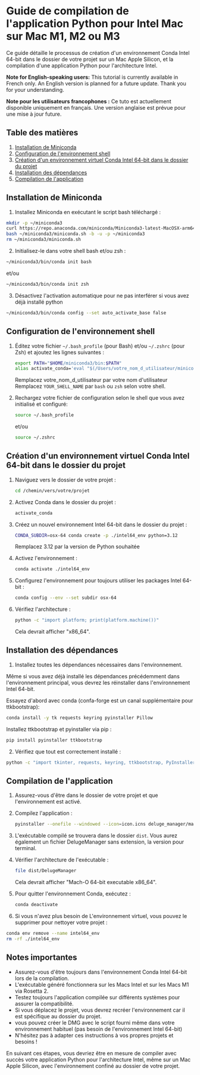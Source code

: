 # Guide de compilation de l'application Python pour Intel Mac sur Mac M1, M2 ou M3

Ce guide détaille le processus de création d'un environnement Conda Intel 64-bit dans le dossier de votre projet sur un Mac Apple Silicon, et la compilation d'une application Python pour l'architecture Intel.

**Note for English-speaking users:**
This tutorial is currently available in French only. An English version is planned for a future update. Thank you for your understanding.

**Note pour les utilisateurs francophones :**
Ce tuto est actuellement disponible uniquement en français. Une version anglaise est prévue pour une mise à jour future.

## Table des matières

1. [Installation de Miniconda](#installation-de-miniconda)
2. [Configuration de l'environnement shell](#configuration-de-lenvironnement-shell)
3. [Création d'un environnement virtuel Conda Intel 64-bit dans le dossier du projet](#création-dun-environnement-conda-intel-64-bit-dans-le-dossier-du-projet)
4. [Installation des dépendances](#installation-des-dépendances)
5. [Compilation de l'application](#compilation-de-lapplication)

## Installation de Miniconda

1. Installez Miniconda en exécutant le script bash téléchargé :

```bash
mkdir -p ~/miniconda3
curl https://repo.anaconda.com/miniconda/Miniconda3-latest-MacOSX-arm64.sh -o ~/miniconda3/miniconda.sh
bash ~/miniconda3/miniconda.sh -b -u -p ~/miniconda3
rm ~/miniconda3/miniconda.sh
```

2. Initialisez-le dans votre shell bash et/ou zsh :

```bash
~/miniconda3/bin/conda init bash
```

et/ou

```bash
~/miniconda3/bin/conda init zsh
```

3. Désactivez l'activation automatique pour ne pas interférer si vous avez déjà installé python

```bash
~/miniconda3/bin/conda config --set auto_activate_base false
```

## Configuration de l'environnement shell

1. Éditez votre fichier `~/.bash_profile` (pour Bash) et/ou `~/.zshrc` (pour Zsh) et ajoutez les lignes suivantes :

   ```bash
   export PATH="$HOME/miniconda3/bin:$PATH"
   alias activate_conda='eval "$(/Users/votre_nom_d_utilisateur/miniconda3/bin/conda shell.YOUR_SHELL_NAME hook)"'
   ```

   Remplacez votre_nom_d_utilisateur par votre nom d'utilisateur
   Remplacez `YOUR_SHELL_NAME` par `bash` ou `zsh` selon votre shell.

2. Rechargez votre fichier de configuration selon le shell que vous avez initialisé et configuré:

   ```bash
   source ~/.bash_profile
   ```

   et/ou

   ```bash
   source ~/.zshrc
   ```

## Création d'un environnement virtuel Conda Intel 64-bit dans le dossier du projet

1. Naviguez vers le dossier de votre projet :

   ```bash
   cd /chemin/vers/votre/projet
   ```

2. Activez Conda dans le dossier du projet :

   ```bash
   activate_conda
   ```

3. Créez un nouvel environnement Intel 64-bit dans le dossier du projet :

   ```bash
   CONDA_SUBDIR=osx-64 conda create -p ./intel64_env python=3.12
   ```

   Remplacez 3.12 par la version de Python souhaitée

4. Activez l'environnement :

   ```bash
   conda activate ./intel64_env
   ```

5. Configurez l'environnement pour toujours utiliser les packages Intel 64-bit :

   ```bash
   conda config --env --set subdir osx-64
   ```

6. Vérifiez l'architecture :

   ```bash
   python -c "import platform; print(platform.machine())"
   ```

   Cela devrait afficher "x86_64".

## Installation des dépendances

1. Installez toutes les dépendances nécessaires dans l'environnement.

Même si vous avez déjà installé les dépendances précédemment dans l'environnement principal, vous devrez les réinstaller dans l'environnement Intel 64-bit.

Essayez d'abord avec conda (confa-forge est un canal supplémentaire pour ttkbootstrap):

```bash
conda install -y tk requests keyring pyinstaller Pillow
```

Installez ttkbootstrap et pyinstaller via pip :

```bash
pip install pyinstaller ttkbootstrap
```

2. Vérifiez que tout est correctement installé :

```bash
python -c "import tkinter, requests, keyring, ttkbootstrap, PyInstaller; print('Tout est installé correctement!')"
```

## Compilation de l'application

1. Assurez-vous d'être dans le dossier de votre projet et que l'environnement est activé.

2. Compilez l'application :

   ```bash
   pyinstaller --onefile --windowed --icon=icon.icns deluge_manager/main.py --name DelugeManager --osx-bundle-identifier=org.deluge.manager
   ```

3. L'exécutable compilé se trouvera dans le dossier `dist`. Vous aurez également un fichier DelugeManager sans extension, la version pour terminal.

4. Vérifier l'architecture de l'exécutable :

   ```bash
   file dist/DelugeManager
   ```

   Cela devrait afficher "Mach-O 64-bit executable x86_64".

5. Pour quitter l'environnement Conda, exécutez :

   ```bash
   conda deactivate
   ```

6. Si vous n'avez plus besoin de L'environnement virtuel, vous pouvez le supprimer pour nettoyer votre projet :

```bash
conda env remove --name intel64_env
rm -rf ./intel64_env
```

## Notes importantes

- Assurez-vous d'être toujours dans l'environnement Conda Intel 64-bit lors de la compilation.
- L'exécutable généré fonctionnera sur les Macs Intel et sur les Macs M1 via Rosetta 2.
- Testez toujours l'application compilée sur différents systèmes pour assurer la compatibilité.
- Si vous déplacez le projet, vous devrez recréer l'environnement car il est spécifique au dossier du projet.
- vous pouvez créer le DMG avec le script fourni même dans votre environnement habituel (pas besoin de l'environnement Intel 64-bit)
- N'hésitez pas à adapter ces instructions à vos propres projets et besoins !

En suivant ces étapes, vous devriez être en mesure de compiler avec succès votre application Python pour l'architecture Intel, même sur un Mac Apple Silicon, avec l'environnement confiné au dossier de votre projet.
